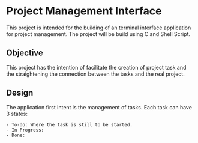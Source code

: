 # Project Management Interface

This project is intended for the building of an terminal interface application for project management. The project will be build using C and Shell Script.


## Objective

This project has the intention of facilitate the creation of project task and the straightening
the connection between the tasks and the real project.


## Design

The application first intent  is the management of tasks. 
Each task can have 3 states:

    - To-do: Where the task is still to be started.
    - In Progress:
    - Done: